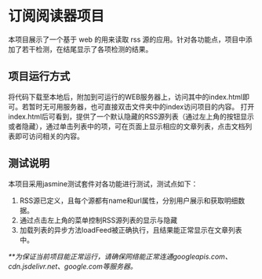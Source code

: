 # 订阅阅读器项目

本项目展示了一个基于 web 的用来读取 rss 源的应用。针对各功能点，项目中添加了若干检测，在结尾显示了各项检测的结果。

## 项目运行方式

将代码下载至本地后，附加到可运行的WEB服务器上，访问其中的index.html即可。若暂时无可用服务器，也可直接双击文件夹中的index访问项目的内容。
打开index.html后可看到，提供了一个默认隐藏的RSS源列表（通过左上角的按钮显示或者隐藏），通过单击列表中的项，可在页面上显示相应的文章列表，点击文档列表即可访问相关的内容。

## 测试说明

本项目采用jasmine测试套件对各功能进行测试，测试点如下：
1. RSS源已定义，且每个源都有name和url属性，分别用户展示和获取明细数据。
2. 通过点击左上角的菜单控制RSS源列表的显示与隐藏
3. 加载列表的异步方法loadFeed被正确执行，且结果能正常显示在文章列表中。

_**为保证当前项目能正常运行，请确保网络能正常连通googleapis.com、cdn.jsdelivr.net、google.com等服务器。_
